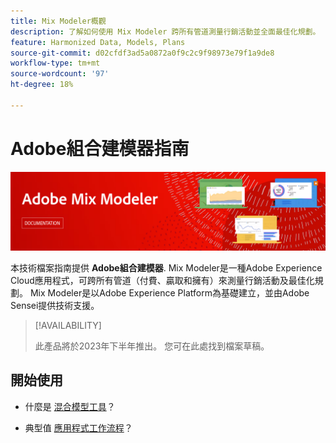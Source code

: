```yaml
---
title: Mix Modeler概觀
description: 了解如何使用 Mix Modeler 跨所有管道測量行銷活動並全面最佳化規劃。
feature: Harmonized Data, Models, Plans
source-git-commit: d02cfdf3ad5a0872a0f9c2c9f98973e79f1a9de8
workflow-type: tm+mt
source-wordcount: '97'
ht-degree: 18%

---
```



# Adobe組合建模器指南

![橫幅](assets/mix-modeler-banner.png)

本技術檔案指南提供 **Adobe組合建模器**. Mix Modeler是一種Adobe Experience Cloud應用程式，可跨所有管道（付費、贏取和擁有）來測量行銷活動及最佳化規劃。 Mix Modeler是以Adobe Experience Platform為基礎建立，並由Adobe Sensei提供技術支援。

>[!AVAILABILITY]
>
>此產品將於2023年下半年推出。 您可在此處找到檔案草稿。

## 開始使用

* 什麼是 [混合模型工具](get-started/about.md)？

* 典型值 [應用程式工作流程](get-started/workflow.md)？




<!--
## Concepts

<table style="table-layout:fixed">
<tr>
    <td valign="top">
        <a href="/help/ingest-data/datasets.md">
       <img alt="Datasets" src="../assets/ions/../../help/assets/icons/Data.svg" />
       </a>
    <div>
    <a href="/help/ingest-data/datasets.md"><strong>Datasets</strong></a>
    </div>
    <em>Find out the various tools that you can use to troubleshoot your journeys.</em>
    <br>
  </td>
  <td valign="top">
    <a href="using/usecase/building-the-journey.md">
      <img alt="build" src="using/assets/do-not-localize/design.png"/>
    </a>
    <div>
    <a href="using/usecase/building-the-journey.md"><strong>Use case</strong></a>
    </div>
    <em>Learn how to create an advanced journey step-by-step.</em>
    <br>
  </td>
  <td valign="top">
    <a href="using/expression/expressionadvanced.md">
      <img alt="conditions" src="using/assets/do-not-localize/dev.png"/>
    </a>
    <div>
    <a href="using/expression/expressionadvanced.md"><strong>Building advanced expressions</strong></a>
    </div>
    <em>Learn how to build complex expressions leveraging data from events and data sources. </em>
    <br>
  </td>
</tr>
</table>
-->
